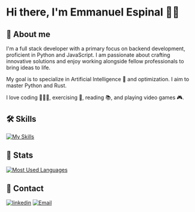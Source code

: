 # Hi there, I'm Emmanuel Espinal 👋🏻

## 🚀 About me
I'm a full stack developer with a primary focus on backend development, proficient in Python and JavaScript. I am passionate about crafting innovative solutions and enjoy working alongside fellow professionals to bring ideas to life.

My goal is to specialize in Artificial Intelligence 🧠 and optimization. I aim to master Python and Rust.

I love coding 👨🏻‍💻, exercising 🥋, reading 📚, and playing video games 🎮.

## 🛠 Skills

[![My Skills](https://skillicons.dev/icons?i=java,js,kotlin,py,ts,express,fastapi,nodejs,css,html,react,tailwind,hibernate,mongodb,postgres,prisma,sqlite,docker,git,github,openshift,androidstudio,bash,figma,linux,pnpm,postman,vscodium&perline=14)](https://skillicons.dev)

## 📐 Stats

[![Most Used Languages](https://github-readme-stats.vercel.app/api/top-langs/?username=m4nucodes&layout=donut&title_color=ffffff&text_color=ffffff&bg_color=0d1117&hide_border=true&locale=en&custom_title=Most%20%used%20%languages)](https://github-readme-stats.vercel.app)

## 🔗 Contact

[![linkedin](https://img.shields.io/badge/emmanuel&#x2010;ec-linkedin-0a66c2?style=for-the-badge&logo=linkedin&logoColor=white&labelColor=010409)](https://www.linkedin.com/in/emmanuel-ec/)
[![Email](https://img.shields.io/badge/m4nucodes@pm.me-email-7a5aff?style=for-the-badge&logo=gmail&logoColor=white&labelColor=010409)](mailto:m4nucodes@pm.me)
